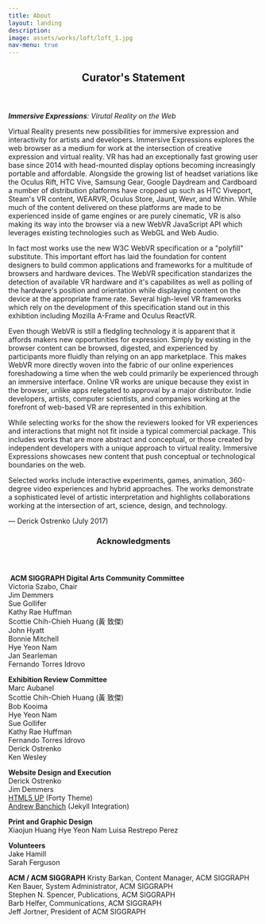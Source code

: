 ```yaml
---
title: About
layout: landing
description:
image: assets/works/loft/loft_1.jpg
nav-menu: true
---
```


<section id="curator">
<div class="inner" markdown="1">
<header class="major">
<h2>Curator's Statement</h2>
</header>

***Immersive Expressions**: Virutal Reality on the Web*

Virtual Reality presents new possibilities for immersive expression and interactivity for artists and developers. Immersive Expressions explores the web browser as a medium for work at the intersection of creative expression and virtual reality. VR has had an exceptionally fast growing user base since 2014 with head-mounted display options becoming increasingly portable and affordable. Alongside the growing list of headset variations like the Oculus Rift, HTC Vive, Samsung Gear, Google Daydream and Cardboard a number of distribution platforms have cropped up such as HTC Viveport, Steam's VR content, WEARVR, Oculus Store, Jaunt, Wevr, and Within. While much of the content delivered on these platforms are made to be experienced inside of game engines or are purely cinematic, VR is also making its way into the browser via a new WebVR JavaScript API which leverages existing technologies such as WebGL and Web Audio.

In fact most works use the new W3C WebVR specification or a "polyfill" substitute. This important effort has laid the foundation for content designers to build common applications and frameworks for a multitude of browsers and hardware devices. The WebVR specification standarizes the detection of available VR hardware and it's capabilites as well as polling of the hardware's position and orientation while displaying content on the device at the appropriate frame rate. Several high-level VR frameworks which rely on the development of this specification stand out in this exhibtion including Mozilla A-Frame and Oculus ReactVR.

Even though WebVR is still a fledgling technology it is apparent that it affords makers new opportunities for expression. Simply by existing in the browser content can be browsed, digested, and experienced by participants more fluidly than relying on an app marketplace. This makes WebVR more directly woven into the fabric of our online experiences foreshadowing a time when the web could primarily be experienced through an immersive interface. Online VR works are unique because they exist in the browser, unlike apps relegated to approval by a major distributor. Indie developers, artists, computer scientists, and companies working at the forefront of web-based VR are represented in this exhibition. 

While selecting works for the show the reviewers looked for VR experiences and interactions that might not fit inside a typical commercial package. This includes works that are more abstract and conceptual, or those created by independent developers with a unique approach to virtual reality. Immersive Expressions showcases new content that push conceptual or technological boundaries on the web.

Selected works include interactive experiments, games, animation, 360-degree video experiences and hybrid approaches. The works demonstrate a sophisticated level of artistic interpretation and highlights collaborations working at the intersection of art, science, design, and technology.

— Derick Ostrenko (July 2017)

</div>
</section>

<section id="credits">
<div class="inner" markdown="1">
<header class="major">
<h3>Acknowledgments</h3>
</header>

 **ACM SIGGRAPH Digital Arts Community Committee**  
Victoria Szabo, Chair  
Jim Demmers  
Sue Gollifer  
Kathy Rae Huffman  
Scottie Chih-Chieh Huang (黃 致傑)  
John Hyatt  
Bonnie Mitchell  
Hye Yeon Nam  
Jan Searleman  
Fernando Torres Idrovo  

**Exhibition Review Committee**  
Marc Aubanel  
Scottie Chih-Chieh Huang (黃 致傑)  
Bob Kooima  
Hye Yeon Nam  
Sue Gollifer  
Kathy Rae Huffman  
Fernando Torres Idrovo  
Derick Ostrenko  
Ken Wesley  

**Website Design and Execution**  
Derick Ostrenko  
Jim Demmers  
[HTML5 UP](https://html5up.net) (Forty Theme)  
[Andrew Banchich](http://andrewbanchi.ch/) (Jekyll Integration)  

**Print and Graphic Design**  
Xiaojun Huang 
Hye Yeon Nam
Luisa Restrepo Perez 

**Volunteers**  
Jake Hamill   
Sarah Ferguson  

**ACM / ACM SIGGRAPH**
Kristy Barkan, Content Manager, ACM SIGGRAPH  
Ken Bauer, System Administrator, ACM SIGGRAPH  
Stephen N. Spencer, Publications, ACM SIGGRAPH  
Barb Helfer, Communications, ACM SIGGRAPH    
Jeff Jortner, President of ACM SIGGRAPH  


</div>
</section>
